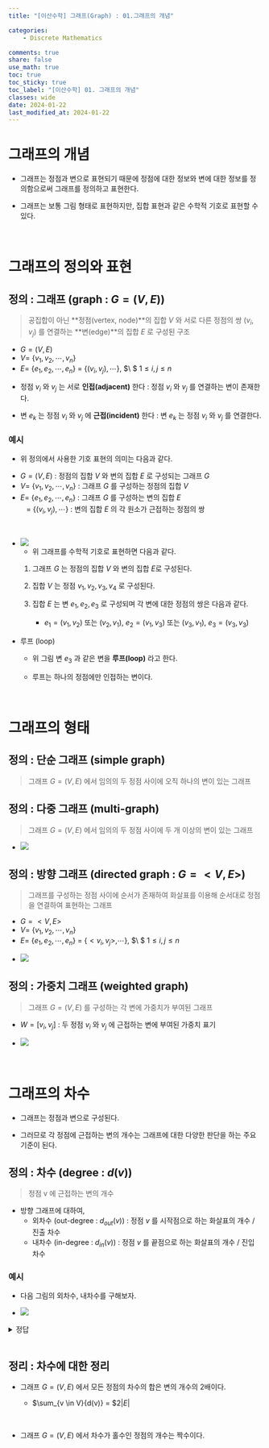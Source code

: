```yaml
---
title: "[이산수학] 그래프(Graph) : 01.그래프의 개념"

categories:
    - Discrete Mathematics

comments: true
share: false
use_math: true
toc: true
toc_sticky: true
toc_label: "[이산수학] 01. 그래프의 개념"
classes: wide
date: 2024-01-22
last_modified_at: 2024-01-22
---
```


# 그래프의 개념

* 그래프는 정점과 변으로 표현되기 때문에 정점에 대한 정보와 변에 대한 정보를 정의함으로써 그래프를 정의하고 표현한다.

* 그래프는 보통 그림 형태로 표현하지만, 집합 표현과 같은 수학적 기호로 표현할 수 있다.

<br>

# 그래프의 정의와 표현

## 정의 : 그래프 (graph : $G = (V, E)$)

> 공집합이 아닌 **정점(vertex, node)**의 집합 $V$ 와 서로 다른 정점의 쌍 $(v_{i}, v_{j})$ 를 연결하는 **변(edge)**의 집합 $E$ 로 구성된 구조

- $G = (V, E)$
- $V =$ \{$v_{1}, v_{2}, \cdots , v_{n}$\}
- $E =$ \{$e_{1}, e_{2}, \cdots, e_{n}$\} $=$ \{$(v_{i}, v_{j}), \cdots$\}, $\ $  $1 \le i, j \le n$ 

* 정점 $v_{i}$ 와 $v_{j}$ 는 서로 **인접(adjacent)** 한다 : 정점 $v_{i}$ 와 $v_{j}$ 를 연결하는 변이 존재한다.

* 변 $e_{k}$ 는 정점 $v_{i}$ 와 $v_{j}$ 에 **근접(incident)** 한다 : 변 $e_{k}$ 는 정점 $v_{i}$ 와 $v_{j}$ 를 연결한다.

### 예시

* 위 정의에서 사용한 기호 표현의 의미는 다음과 같다.

- $G = (V, E)$ : 정점의 집합 $V$ 와 변의 집합 $E$ 로 구성되는 그래프 $G$
- $V =$ \{$v_{1}, v_{2}, \cdots , v_{n}$\} : 그래프 $G$ 를 구성하는 정점의 집합 $V$
- $E =$ \{$e_{1}, e_{2}, \cdots, e_{n}$\} : 그래프 $G$ 를 구성하는 변의 집합 $E$  
$\ \ \ =$ \{$(v_{i}, v_{j}), \cdots$\} : 변의 집합 $E$ 의 각 원소가 근접하는 정점의 쌍

<br>

* <img src = "/assets/images/Math/dm/dm_example_16_01.png">


    - 위 그래프를 수학적 기호로 표현하면 다음과 같다.

    1. 그래프 $G$ 는 정점의 집합 $V$ 와 변의 집합 $E$로 구성된다.
    
    2. 집합 $V$ 는 정점 $v_{1}, v_{2}, v_{3}, v_{4}$ 로 구성된다.
    
    3. 집합 $E$ 는 변 $e_{1}, e_{2}, e_{3}$ 로 구성되며 각 변에 대한 정점의 쌍은 다음과 같다.
        - $e_{1} = (v_{1}, v_{2})$ 또는 $(v_{2}, v_{1})$, $e_{2} = (v_{1}, v_{3})$ 또는 $(v_{3}, v_{1})$, $e_{3} = (v_{3}, v_{3})$ 

    
* 루프 (loop)

    - 위 그림 변 $e_{3}$ 과 같은 변을 **루프(loop)** 라고 한다.
        
    - 루프는 하나의 정점에만 인접하는 변이다.

<br>

# 그래프의 형태

## 정의 : 단순 그래프 (simple graph)

> 그래프 $G = (V, E)$ 에서 임의의 두 정점 사이에 오직 하나의 변이 있는 그래프

## 정의 : 다중 그래프 (multi-graph)

> 그래프 $G = (V, E)$ 에서 임의의 두 정점 사이에 두 개 이상의 변이 있는 그래프

* <img src = "/assets/images/Math/dm/dm_example_16_02.png">

## 정의 : 방향 그래프 (directed graph : $G = <V, E>$)

> 그래프를 구성하는 정점 사이에 순서가 존재하여 화살표를 이용해 순서대로 정점을 연결하여 표현하는 그래프

- $G = <V, E>$
- $V =$ \{$v_{1}, v_{2}, \cdots , v_{n}$\}
- $E =$ \{$e_{1}, e_{2}, \cdots, e_{n}$\} $=$ \{$<v_{i}, v_{j}>, \cdots$\}, $\ $  $1 \le i, j \le n$ 

* <img src = "/assets/images/Math/dm/dm_example_16_03.png">

## 정의 : 가중치 그래프 (weighted graph)

> 그래프 $G = (V,E)$ 를 구성하는 각 변에 가중치가 부여된 그래프

* $W = [v_{i}, v_{j}]$ : 두 정점 $v_{i}$ 와 $v_{j}$ 에 근접하는 변에 부여된 가중치 표기

* <img src = "/assets/images/Math/dm/dm_example_16_04.png">

<br>

# 그래프의 차수

* 그래프는 정점과 변으로 구성된다.

* 그러므로 각 정점에 근접하는 변의 개수는 그래프에 대한 다양한 판단을 하는 주요 기준이 된다.

## 정의 : 차수 (degree : $d(v)$)

> 정점 v 에 근접하는 변의 개수

* 방향 그래프에 대하여,
    - 외차수 (out-degree : $d_{out}(v)$) : 정점 $v$ 를 시작점으로 하는 화살표의 개수 / 진출 차수
    - 내차수 (in-degree : $d_{in}(v)$) : 정점 $v$ 를 끝점으로 하는 화살표의 개수 / 진입 차수

### 예시

* 다음 그림의 외차수, 내차수를 구해보자.

* <img src = "/assets/images/Math/dm/dm_example_16_05.png">

<details>
<summary>정답</summary>

$d(out)(a) = 1, \quad d(in)(a) = 0$  
<br><br>

$d(out)(b) = 2, \quad d(in)(b) = 1$  
<br><br>

$d(out)(c) = 1, \quad d(in)(c) = 2$  
<br><br>

$d(out)(d) = 1, \quad d(in)(d) = 3$  
<br><br>

$d(out)(e) = 2, \quad d(in)(e) = 1$

</details>

<br>


## 정리 : 차수에 대한 정리

* 그래프 $G = (V,E)$ 에서 모든 정점의 차수의 합은 변의 개수의 2배이다.
    
    - $\sum_{v \in V}{d(v)} = $$2$\|$E$\|

<br>

* 그래프 $G = (V,E)$ 에서 차수가 홀수인 정점의 개수는 짝수이다.

